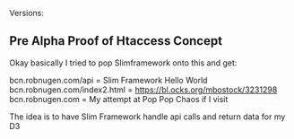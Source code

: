 Versions:

## Pre Alpha Proof of Htaccess Concept

Okay basically I tried to pop Slimframework onto this and get:

bcn.robnugen.com/api     = Slim Framework Hello World
bcn.robnugen.com/index2.html  = https://bl.ocks.org/mbostock/3231298
bcn.robnugen.com             = My attempt at Pop Pop Chaos if I visit

The idea is to have Slim Framework handle api calls and return data for my D3
